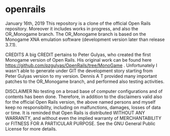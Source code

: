 # openrails
January 16th, 2019
This repository is a clone of the official Open Rails repository.
Moreover it includes works in progress, and also the OR_Monogame branch.
The OR_Monogame branch is based on the Monogame XNA emulation software (development version later than release 3.7.1).

CREDITS
A big CREDIT pertains to Peter Gulyas, who created the first Monogame version of Open Rails. 
His original work can be found here https://github.com/pzgulyas/OpenRails/tree/MonoGame .
Unfortunately I wasn't able to generate under GIT the development story starting from Peter Gulyas version to my version.
Dennis A T provided many important patches to the OR_Monogame branch, and performed also testing activities.


DISCLAIMER
No testing on a broad base of computer configurations and of contents has been done. Therefore, in addition
to the disclaimers valid also for the official Open Rails version, 
the above named persons and myself keep no responsibility, including on malfunctions, damages, losses of data or time.
It is reminded that Open Rails is distributed WITHOUT ANY WARRANTY, and without even the implied warranty of
MERCHANTABILITY or FITNESS FOR A PARTICULAR PURPOSE.  See the GNU General Public License for more details.
